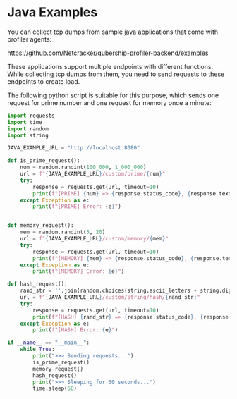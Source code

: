 # Java Examples

You can collect tcp dumps from sample java applications that come with profiler agents:

<https://github.com/Netcracker/qubership-profiler-backend/examples>

These applications support multiple endpoints with different functions.
While collecting tcp dumps from them, you need to send requests to these endpoints to create load.

The following python script is suitable for this purpose,
which sends one request for prime number and one request for memory once a minute:

```python
import requests
import time
import random
import string

JAVA_EXAMPLE_URL = "http://localhost:8080"

def is_prime_request():
    num = random.randint(100_000, 1_000_000)
    url = f"{JAVA_EXAMPLE_URL}/custom/prime/{num}"
    try:
        response = requests.get(url, timeout=10)
        print(f"[PRIME] {num} => {response.status_code}, {response.text}")
    except Exception as e:
        print(f"[PRIME] Error: {e}")


def memory_request():
    mem = random.randint(5, 20)
    url = f"{JAVA_EXAMPLE_URL}/custom/memory/{mem}"
    try:
        response = requests.get(url, timeout=10)
        print(f"[MEMORY] {mem} => {response.status_code}, {response.text}")
    except Exception as e:
        print(f"[MEMORY] Error: {e}")

def hash_request():
    rand_str = ''.join(random.choices(string.ascii_letters + string.digits, k=random.randint(5, 15)))
    url = f"{JAVA_EXAMPLE_URL}/custom/string/hash/{rand_str}"
    try:
        response = requests.get(url, timeout=10)
        print(f"[HASH] {rand_str} => {response.status_code}, {response.text}")
    except Exception as e:
        print(f"[HASH] Error: {e}")

if __name__ == "__main__":
    while True:
        print(">>> Sending requests...")
        is_prime_request()
        memory_request()
        hash_request()
        print(">>> Sleeping for 60 seconds...")
        time.sleep(60)
```
